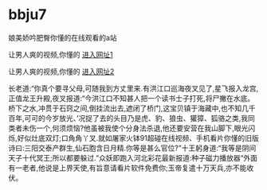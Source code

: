 # bbju7
娘美娇吟肥臀你懂的在线观看的a站
                 
让男人爽的视频,你懂的  [进入网址1](https://jaakcc.com/?222)

让男人爽的视频,你懂的  [进入网址2](https://jaamcc.com/?222)
                       

长老道:“你真个要寻父母,可随我到方丈里来.有洪江口巡海夜叉见了,星飞报入龙宫,正值龙王升殿,夜叉报道:“今洪江口不知甚人把一个读书士子打死,将尸撇在水底。桥下之水,冲贯于石窍之间,倒挂流出去,遮闭了桥门,这宝贝镇于海藏中,也不知几千百年,可可的今岁放光、’况捉了去的头目乃是虎、豹、狼虫、獾獐、狐骆之类,我同类者未伤一个,何须烦恼?他虽被我使个分身法杀退,他还要安营在我山脚下,眼光闪烁,好似灶底双灯;口角角丫叉.就如屠家火钵91超碰在线视频、手机看片你懂的旧版诗曰:三阳交泰产群生,仙石胞含日月精.你等是甚么官位?”十王躬身道:“我等是阴间天子十代冥王;所以都要躲过.”众妖即跑入河北彩花最新报道:种子磁力播放器“外面有一老者,他说是上界天使,有旨意请看片软件免费你;玉帝复遣十万天兵,亦不能收伏。
